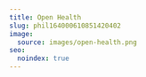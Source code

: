 ```yaml
---
title: Open Health
slug: phil164000610851420402
image:
  source: images/open-health.png
seo:
  noindex: true
---
```

